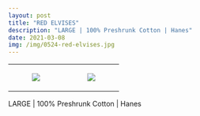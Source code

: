 ```yaml
---
layout: post
title: "RED ELVISES"
description: "LARGE | 100% Preshrunk Cotton | Hanes"
date: 2021-03-08
img: /img/0524-red-elvises.jpg
---
```




<table style="width:100%;"><tr><td style="vertical-align:top;">
      <figure class="tmblr-full" data-orig-height="2048" data-orig-width="1365" data-orig-src="https://concertshirts.netlify.app/shirts/0524/0524-01.jpg"><img src="https://64.media.tumblr.com/a0b6111dc164eb7841b497a76f8cbc05/aebdf601a1a912df-04/s540x810/f25d7eaab6875d9057fac4b9caf98859681d9bfc.jpg" data-orig-height="2048" data-orig-width="1365" data-orig-src="https://concertshirts.netlify.app/shirts/0524/0524-01.jpg"/></figure></td>
    <td style="vertical-align:top;">
      <figure class="tmblr-full" data-orig-height="2048" data-orig-width="1365" data-orig-src="https://concertshirts.netlify.app/shirts/0524/0524-02.jpg"><img src="https://64.media.tumblr.com/5aed9f4204081500cafda46ffb4e057e/aebdf601a1a912df-d8/s540x810/c3c935784d3a3703af657acb86b6b4f0afa106dd.jpg" data-orig-height="2048" data-orig-width="1365" data-orig-src="https://concertshirts.netlify.app/shirts/0524/0524-02.jpg"/></figure></td>
  </tr></table><p>
  LARGE | 100% Preshrunk Cotton | Hanes
</p>
